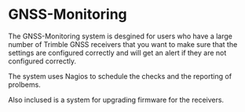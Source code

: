 # GNSS-Monitoring
The GNSS-Monitoring system is desgined for users who have a large number of Trimble GNSS receivers that you 
want to make sure that the settings are configured correctly and will get an alert if they are not configured correctly.

The system uses Nagios to schedule the checks and the reporting of prolbems.

Also inclused is a system for upgrading firmware for the receivers.
